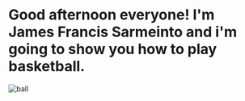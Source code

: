 # Good afternoon everyone! I'm James Francis Sarmeinto and i'm going to show you how to play basketball.

![ball]([image.jpg](https://cdn.nba.com/manage/2022/09/GettyImages-1370244705-scaled-e1662759035178.jpg))
